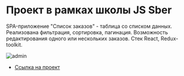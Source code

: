 # Проект в рамках школы JS Sber

SPA-приложение "Список заказов" - таблица со списком данных. Реализована фильтрация, сортировка, пагинация. Возможность редактирования одного или нескольких заказов.
Стек React, Redux-toolkit.

![admin](https://user-images.githubusercontent.com/63904240/209444763-b459601d-63f5-4233-bb98-58dbf5bd07ab.JPG)

* [Ссылка на проект](https://skredmi.github.io/order-list/)
